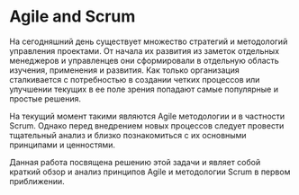 # Agile and Scrum

На сегодняшний день существует множество стратегий и методологий управления проектами. От начала их развития из заметок отдельных менеджеров и управленцев они сформировали в отдельную область изучения, применения и развития. Как только организация сталкивается с потребностью в создании четких процессов или улучшении текущих в ее поле зрения попадают самые популярные и простые решения.

На текущий момент такими являются Agile методологии и в частности Scrum. Однако перед внедрением новых процессов следует провести тщательный анализ и близко познакомиться с их основными принципами и ценностями. 

Данная работа посвящена решению этой задачи и являет собой краткий обзор и анализ принципов Agile и методологии Scrum в первом приближении.
